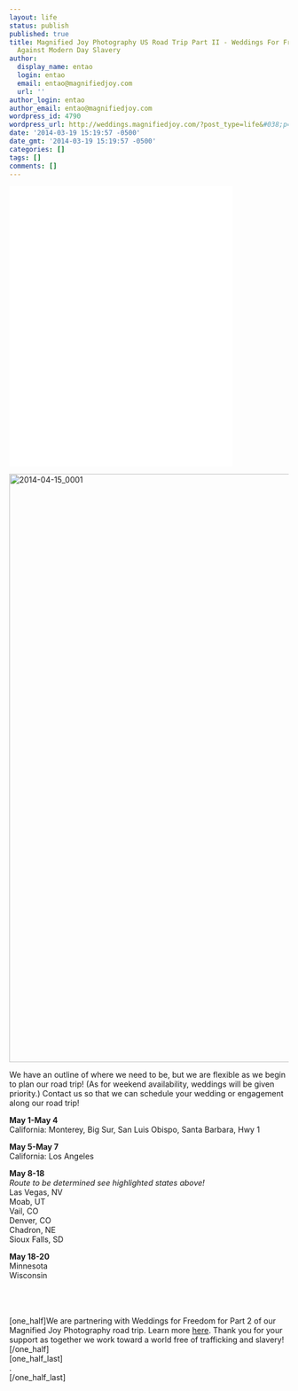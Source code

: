 ```yaml
---
layout: life
status: publish
published: true
title: Magnified Joy Photography US Road Trip Part II - Weddings For Freedom - Stand
  Against Modern Day Slavery
author:
  display_name: entao
  login: entao
  email: entao@magnifiedjoy.com
  url: ''
author_login: entao
author_email: entao@magnifiedjoy.com
wordpress_id: 4790
wordpress_url: http://weddings.magnifiedjoy.com/?post_type=life&#038;p=4790
date: '2014-03-19 15:19:57 -0500'
date_gmt: '2014-03-19 15:19:57 -0500'
categories: []
tags: []
comments: []
---
```

<p><iframe src="//player.vimeo.com/video/89516628" height="505" width="80%" allowfullscreen="" frameborder="0"></iframe></p>
<p><img src="http://weddings.magnifiedjoy.com/wp-content/uploads/2014/03/2014-04-15_0001.jpg" alt="2014-04-15_0001" width="1500" height="1061" class="alignnone size-full wp-image-5105" /></p>
<p>We have an outline of where we need to be, but we are flexible as we begin to plan our road trip! (As for weekend availability, weddings will be given priority.) Contact us so that we can schedule your wedding or engagement along our road trip!</p>
<p><strong>May 1-May 4</strong><br />
California: Monterey, Big Sur, San Luis Obispo, Santa Barbara, Hwy 1</p>
<p><strong>May 5-May 7</strong><br />
California: Los Angeles</p>
<p><strong>May 8-18</strong><br />
<em>Route to be determined see highlighted states above!</em><br />
Las Vegas, NV<br />
Moab, UT<br />
Vail, CO<br />
Denver, CO<br />
Chadron, NE<br />
Sioux Falls, SD</p>
<p><strong>May 18-20</strong><br />
Minnesota<br />
Wisconsin<br />
<br/><br />
<br/></p>
<p>[one_half]We are partnering with Weddings for Freedom for Part 2 of our Magnified Joy Photography road trip. Learn more <a title="Weddings for Freedom" href="http://www.weddingsforfreedom.com/weddings_for_freedom/home.html">here</a>. Thank you for your support as together we work toward a world free of trafficking and slavery!<br />
<a href="http://www.weddingsforfreedom.com/weddings_for_freedom/home.html"<img class="alignnone size-full wp-image-4794" alt="round9" src="http://weddings.magnifiedjoy.com/wp-content/uploads/2014/03/WFF_Logo_Melon.jpg" width="415" height="345" /></a>[/one_half]<br />
[one_half_last]<br />
.<br />
[/one_half_last]</p>
